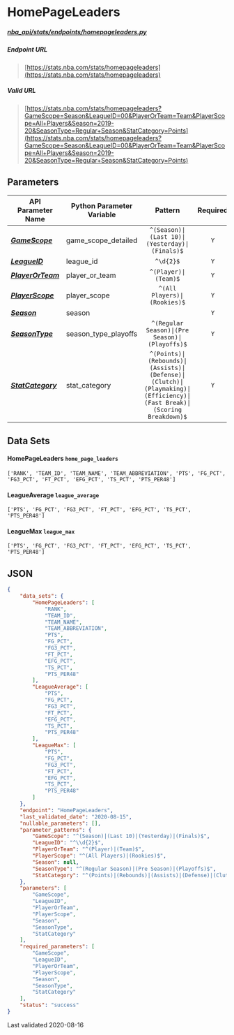 # HomePageLeaders
##### [nba_api/stats/endpoints/homepageleaders.py](https://github.com/swar/nba_api/blob/master/src/nba_api/stats/endpoints/homepageleaders.py)

##### Endpoint URL
>[https://stats.nba.com/stats/homepageleaders](https://stats.nba.com/stats/homepageleaders)

##### Valid URL
>[https://stats.nba.com/stats/homepageleaders?GameScope=Season&LeagueID=00&PlayerOrTeam=Team&PlayerScope=All+Players&Season=2019-20&SeasonType=Regular+Season&StatCategory=Points](https://stats.nba.com/stats/homepageleaders?GameScope=Season&LeagueID=00&PlayerOrTeam=Team&PlayerScope=All+Players&Season=2019-20&SeasonType=Regular+Season&StatCategory=Points)

## Parameters
| API Parameter Name                                                                                                      | Python Parameter Variable |                                                         Pattern                                                         | Required | Nullable |
|-------------------------------------------------------------------------------------------------------------------------|---------------------------|:-----------------------------------------------------------------------------------------------------------------------:|:--------:|:--------:|
| [_**GameScope**_](https://github.com/swar/nba_api/blob/master/docs/nba_api/stats/library/parameters.md#GameScope)       | game_scope_detailed       |                                     `^(Season)\|(Last 10)\|(Yesterday)\|(Finals)$`                                      |   `Y`    |          | 
| [_**LeagueID**_](https://github.com/swar/nba_api/blob/master/docs/nba_api/stats/library/parameters.md#LeagueID)         | league_id                 |                                                        `^\d{2}$`                                                        |   `Y`    |          | 
| [_**PlayerOrTeam**_](https://github.com/swar/nba_api/blob/master/docs/nba_api/stats/library/parameters.md#PlayerOrTeam) | player_or_team            |                                                  `^(Player)\|(Team)$`                                                   |   `Y`    |          | 
| [_**PlayerScope**_](https://github.com/swar/nba_api/blob/master/docs/nba_api/stats/library/parameters.md#PlayerScope)   | player_scope              |                                              `^(All Players)\|(Rookies)$`                                               |   `Y`    |          | 
| [_**Season**_](https://github.com/swar/nba_api/blob/master/docs/nba_api/stats/library/parameters.md#Season)             | season                    |                                                                                                                         |   `Y`    |          | 
| [_**SeasonType**_](https://github.com/swar/nba_api/blob/master/docs/nba_api/stats/library/parameters.md#SeasonType)     | season_type_playoffs      |                                     `^(Regular Season)\|(Pre Season)\|(Playoffs)$`                                      |   `Y`    |          | 
| [_**StatCategory**_](https://github.com/swar/nba_api/blob/master/docs/nba_api/stats/library/parameters.md#StatCategory) | stat_category             | `^(Points)\|(Rebounds)\|(Assists)\|(Defense)\|(Clutch)\|(Playmaking)\|(Efficiency)\|(Fast Break)\|(Scoring Breakdown)$` |   `Y`    |          | 

## Data Sets
#### HomePageLeaders `home_page_leaders`
```text
['RANK', 'TEAM_ID', 'TEAM_NAME', 'TEAM_ABBREVIATION', 'PTS', 'FG_PCT', 'FG3_PCT', 'FT_PCT', 'EFG_PCT', 'TS_PCT', 'PTS_PER48']
```

#### LeagueAverage `league_average`
```text
['PTS', 'FG_PCT', 'FG3_PCT', 'FT_PCT', 'EFG_PCT', 'TS_PCT', 'PTS_PER48']
```

#### LeagueMax `league_max`
```text
['PTS', 'FG_PCT', 'FG3_PCT', 'FT_PCT', 'EFG_PCT', 'TS_PCT', 'PTS_PER48']
```


## JSON
```json
{
    "data_sets": {
        "HomePageLeaders": [
            "RANK",
            "TEAM_ID",
            "TEAM_NAME",
            "TEAM_ABBREVIATION",
            "PTS",
            "FG_PCT",
            "FG3_PCT",
            "FT_PCT",
            "EFG_PCT",
            "TS_PCT",
            "PTS_PER48"
        ],
        "LeagueAverage": [
            "PTS",
            "FG_PCT",
            "FG3_PCT",
            "FT_PCT",
            "EFG_PCT",
            "TS_PCT",
            "PTS_PER48"
        ],
        "LeagueMax": [
            "PTS",
            "FG_PCT",
            "FG3_PCT",
            "FT_PCT",
            "EFG_PCT",
            "TS_PCT",
            "PTS_PER48"
        ]
    },
    "endpoint": "HomePageLeaders",
    "last_validated_date": "2020-08-15",
    "nullable_parameters": [],
    "parameter_patterns": {
        "GameScope": "^(Season)|(Last 10)|(Yesterday)|(Finals)$",
        "LeagueID": "^\\d{2}$",
        "PlayerOrTeam": "^(Player)|(Team)$",
        "PlayerScope": "^(All Players)|(Rookies)$",
        "Season": null,
        "SeasonType": "^(Regular Season)|(Pre Season)|(Playoffs)$",
        "StatCategory": "^(Points)|(Rebounds)|(Assists)|(Defense)|(Clutch)|(Playmaking)|(Efficiency)|(Fast Break)|(Scoring Breakdown)$"
    },
    "parameters": [
        "GameScope",
        "LeagueID",
        "PlayerOrTeam",
        "PlayerScope",
        "Season",
        "SeasonType",
        "StatCategory"
    ],
    "required_parameters": [
        "GameScope",
        "LeagueID",
        "PlayerOrTeam",
        "PlayerScope",
        "Season",
        "SeasonType",
        "StatCategory"
    ],
    "status": "success"
}
```

Last validated 2020-08-16